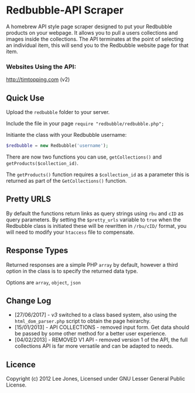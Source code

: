 # Redbubble-API Scraper

A homebrew API style page scraper designed to put your Redbubble products on your webpage. It allows you to pull a users collections and images inside the collections. The API terminates at the point of selecting an individual item, this will send you to the Redbubble website page for that item.

### Websites Using the API:
http://timtopping.com (v2)

## Quick Use
Upload the ```redbubble``` folder to your server.

Include the file in your page ```require "redbubble/redbubble.php";```

Initiante the class with your Redbubble username:

```php
$redbubble = new Redbubble('username');
```

There are now two functions you can use, ```getCollections()``` and ```getProducts($collection_id)```. 

The ```getProducts()``` function requires a ```$collection_id``` as a parameter this is returned as part of the ```GetCollections()``` function.

## Pretty URLS

By default the functions return links as query strings using ```rbu``` and ```cID``` as query parameters. By setting the ```$pretty_urls``` variable to ```true``` when the Redbubble class is initiated these will be rewritten in ```/rbu/cID/``` format, you will need to modify your ```htaccess``` file to compensate.

## Response Types

Returned responses are a simple PHP ```array``` by default, however a third option in the class is to specify the returned data type.

Options are ```array```, ```object```, ```json```

## Change Log

- [27/06/2017] - *v3* switched to a class based system, also using the ```html_dom_parser.php``` script to obtain the page heirarchy.
- [15/01/2013] - API COLLECTIONS - removed input form. Get data should be passed by some other method for a better user experience.
- [04/02/2013] - REMOVED V1 API - removed version 1 of the API, the full collections API is far more versatile and can be adapted to needs.


## Licence

Copyright (c) 2012 Lee Jones, Licensed under GNU Lesser General Public License.
